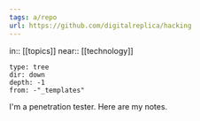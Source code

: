 ```yaml
---
tags: a/repo
url: https://github.com/digitalreplica/hacking
---
```

in:: [[topics]]
near:: [[technology]]
```breadcrumbs
type: tree
dir: down
depth: -1
from: -"_templates"
```

I'm a penetration tester. Here are my notes.
